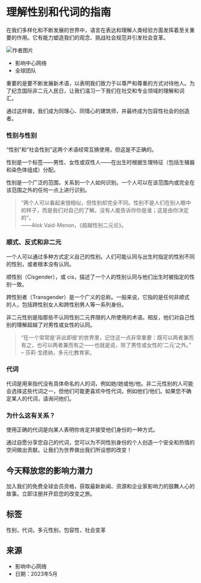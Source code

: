 # 理解性别和代词的指南

在我们多样化和不断发展的世界中，语言在表达和理解人类经验方面发挥着至关重要的作用。它有能力塑造我们的观念、挑战社会规范并引发社会变革。

![作者图片](https://impacthub.net/wp-content/uploads/2023/08/IH-Logo-Round.svg)

-   影响中心网络
-   全球团队

重要的是要不断发展新术语，以表明我们致力于以尊严和尊重的方式对待他人。为了纪念国际非二元人民日，让我们温习一下我们在社交和专业领域的理解和词汇。 

通过这样做，我们成为同理心、同情心的建筑师，并最终成为包容性社会的创造者。 

### **性别与性别**

“性别”和“社会性别”这两个术语经常互换使用，但这是不正确的。

性别是一个标签——男性、女性或双性人——在出生时根据生理特征（包括生殖器和染色体组成）分配。 

性别是一个广泛的范围，关系到一个人如何识别。一个人可以在该范围内或完全在该范围之外的任何一点上进行识别。

> “两个人可以看起来很相似，但性别却完全不同。性别不是人们在别人眼中的样子，而是我们对自己的了解。没有人能告诉你你是谁；这是由你决定的”。  
> ——Alok Vaid-Menon，《超越性别二元论》。

### **顺式、反式和非二元**

一个人可以通过多种方式定义自己的性别。人们可能认同与出生时指定的性别不同的性别，或者根本没有认同。

顺性别（Cisgender），或 cis，描述​​了一个人的性别认同与他们出生时被指定的性别一致。

跨性别者（Transgender）是一个广义的总称。一般来说，它指的是任何非顺式的人，包括跨性别女人和跨性别男人等一系列身份。

非二元性别是指那些不认同性别二元界限的人所使用的术语。相反，他们对自己性别的理解超越了对男性或女性的认同。

> “在一个常常是‘非此即彼’的世界里，记住这一点非常重要：既可以两者兼而有之，也可以两者兼而有之——也就是说，除了男性或女性的‘二元’之外。”  
> – 莎莉·戈德纳，多元化教育家。

### **代词**

代词是用来指代没有具体命名的人的词，例如她/她或他/他。非二元性别的人可能会选择这些代词之一，但他们可能更喜欢中性代词，例如他们/他们。如果您不确定某人的代词，请询问他们。  

### **为什么这有关系？**

使用正确的代词是向某人表明你肯定并接受他们身份的一种方式。

通过自愿分享您自己的代词，您可以为不同性别身份的个人创造一个安全和热情的空间做出贡献。让我们为世界做出我们所设想的改变！

## 今天释放您的影响力潜力

加入我们的免费全球会员资格，获取最新新闻、资源和企业家影响力的鼓舞人心的故事。立即注册并开启您的改变之旅。

## 标签

性别，代词，多元性别，包容性，社会变革

## 来源

- 影响中心网络  
- 日期：2023年5月